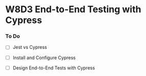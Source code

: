 # W8D3 End-to-End Testing with Cypress

### To Do
- [ ] Jest vs Cypress
- [ ] Install and Configure Cypress
- [ ] Design End-to-End Tests with Cypress






















# 

